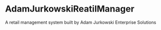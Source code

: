 # AdamJurkowskiReatilManager
A retail management system built by Adam Jurkowski Enterprise Solutions
